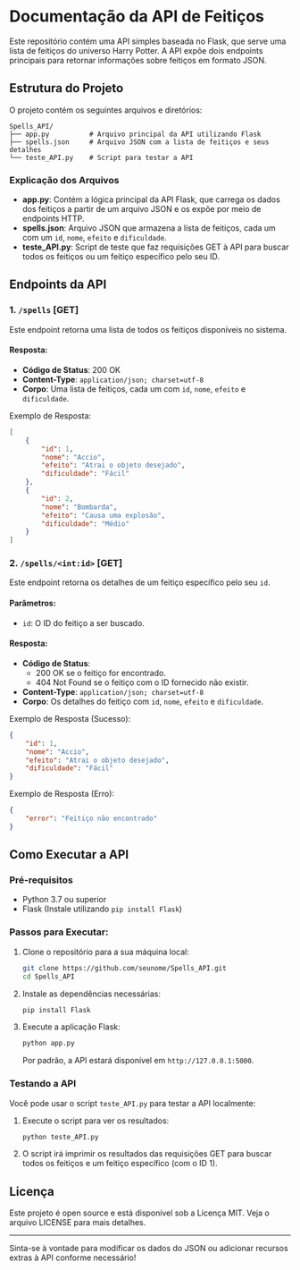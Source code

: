 # Documentação da API de Feitiços

Este repositório contém uma API simples baseada no Flask, que serve uma lista de feitiços do universo Harry Potter. A API expõe dois endpoints principais para retornar informações sobre feitiços em formato JSON.

## Estrutura do Projeto

O projeto contém os seguintes arquivos e diretórios:

```
Spells_API/
├── app.py          # Arquivo principal da API utilizando Flask
├── spells.json     # Arquivo JSON com a lista de feitiços e seus detalhes
└── teste_API.py    # Script para testar a API
```

### Explicação dos Arquivos

- **app.py**: Contém a lógica principal da API Flask, que carrega os dados dos feitiços a partir de um arquivo JSON e os expõe por meio de endpoints HTTP.
- **spells.json**: Arquivo JSON que armazena a lista de feitiços, cada um com um `id`, `nome`, `efeito` e `dificuldade`.
- **teste_API.py**: Script de teste que faz requisições GET à API para buscar todos os feitiços ou um feitiço específico pelo seu ID.

## Endpoints da API

### 1. `/spells` [GET]
Este endpoint retorna uma lista de todos os feitiços disponíveis no sistema.

#### Resposta:
- **Código de Status**: 200 OK
- **Content-Type**: `application/json; charset=utf-8`
- **Corpo**: Uma lista de feitiços, cada um com `id`, `nome`, `efeito` e `dificuldade`.

Exemplo de Resposta:
```json
[
    {
        "id": 1,
        "nome": "Accio",
        "efeito": "Atrai o objeto desejado",
        "dificuldade": "Fácil"
    },
    {
        "id": 2,
        "nome": "Bombarda",
        "efeito": "Causa uma explosão",
        "dificuldade": "Médio"
    }
]
```

### 2. `/spells/<int:id>` [GET]
Este endpoint retorna os detalhes de um feitiço específico pelo seu `id`.

#### Parâmetros:
- `id`: O ID do feitiço a ser buscado.

#### Resposta:
- **Código de Status**: 
  - 200 OK se o feitiço for encontrado.
  - 404 Not Found se o feitiço com o ID fornecido não existir.
- **Content-Type**: `application/json; charset=utf-8`
- **Corpo**: Os detalhes do feitiço com `id`, `nome`, `efeito` e `dificuldade`.

Exemplo de Resposta (Sucesso):
```json
{
    "id": 1,
    "nome": "Accio",
    "efeito": "Atrai o objeto desejado",
    "dificuldade": "Fácil"
}
```

Exemplo de Resposta (Erro):
```json
{
    "error": "Feitiço não encontrado"
}
```

## Como Executar a API

### Pré-requisitos
- Python 3.7 ou superior
- Flask (Instale utilizando `pip install Flask`)

### Passos para Executar:

1. Clone o repositório para a sua máquina local:
   ```bash
   git clone https://github.com/seunome/Spells_API.git
   cd Spells_API
   ```

2. Instale as dependências necessárias:
   ```bash
   pip install Flask
   ```

3. Execute a aplicação Flask:
   ```bash
   python app.py
   ```

   Por padrão, a API estará disponível em `http://127.0.0.1:5000`.

### Testando a API

Você pode usar o script `teste_API.py` para testar a API localmente:

1. Execute o script para ver os resultados:
   ```bash
   python teste_API.py
   ```

2. O script irá imprimir os resultados das requisições GET para buscar todos os feitiços e um feitiço específico (com o ID 1).

## Licença

Este projeto é open source e está disponível sob a Licença MIT. Veja o arquivo LICENSE para mais detalhes.

---

Sinta-se à vontade para modificar os dados do JSON ou adicionar recursos extras à API conforme necessário!

